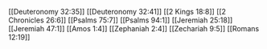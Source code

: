 [[Deuteronomy 32:35]]
[[Deuteronomy 32:41]]
[[2 Kings 18:8]]
[[2 Chronicles 26:6]]
[[Psalms 75:7]]
[[Psalms 94:1]]
[[Jeremiah 25:18]]
[[Jeremiah 47:1]]
[[Amos 1:4]]
[[Zephaniah 2:4]]
[[Zechariah 9:5]]
[[Romans 12:19]]
